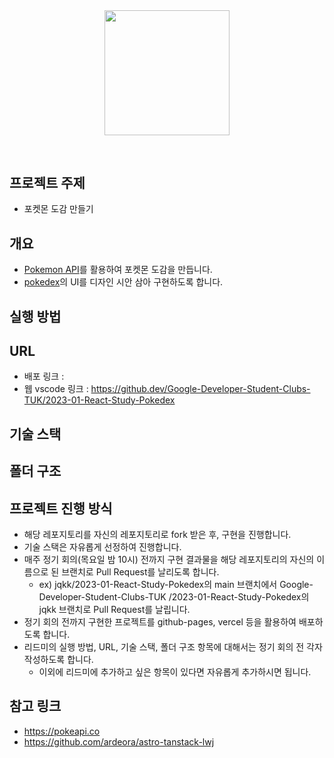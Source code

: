 <div align="middle" style="margin-bottom: 60px">
  <img src="https://assets.pokemon.com/assets/cms2/img/pokedex/full/007.png" width="200">
</div>
  
## 프로젝트 주제
- 포켓몬 도감 만들기

## 개요
- [Pokemon API](https://pokeapi.co/)를 활용하여 포켓몬 도감을 만듭니다.
- [pokedex](https://lwj.aryandeora.com/pokedex-complete)의 UI를 디자인 시안 삼아 구현하도록 합니다.

## 실행 방법

## URL
- 배포 링크 : 
- 웹 vscode 링크 : https://github.dev/Google-Developer-Student-Clubs-TUK/2023-01-React-Study-Pokedex

## 기술 스택

## 폴더 구조

## 프로젝트 진행 방식
- 해당 레포지토리를 자신의 레포지토리로 fork 받은 후, 구현을 진행합니다.
- 기술 스택은 자유롭게 선정하여 진행합니다.
- 매주 정기 회의(목요일 밤 10시) 전까지 구현 결과물을 해당 레포지토리의 자신의 이름으로 된 브랜치로 Pull Request를 날리도록 합니다. 
   - ex) jqkk/2023-01-React-Study-Pokedex의 main 브랜치에서 Google-Developer-Student-Clubs-TUK
/2023-01-React-Study-Pokedex의 jqkk 브랜치로 Pull Request를 날립니다.
- 정기 회의 전까지 구현한 프로젝트를 github-pages, vercel 등을 활용하여 배포하도록 합니다.
- 리드미의 실행 방법, URL, 기술 스택, 폴더 구조 항목에 대해서는 정기 회의 전 각자 작성하도록 합니다.
   - 이외에 리드미에 추가하고 싶은 항목이 있다면 자유롭게 추가하시면 됩니다.

## 참고 링크
- https://pokeapi.co
- https://github.com/ardeora/astro-tanstack-lwj

